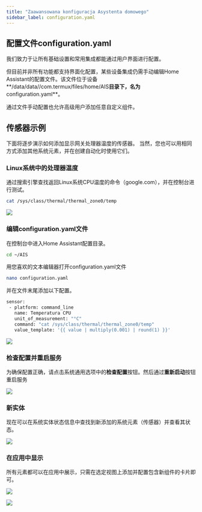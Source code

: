 ```yaml
---
title: "Zaawansowana konfiguracja Asystenta domowego"
sidebar_label: configuration.yaml
---
```


## 配置文件configuration.yaml

我们致力于让所有基础设置和常用集成都能通过用户界面进行配置。

但目前并非所有功能都支持界面化配置，某些设备集成仍需手动编辑Home Assistant的配置文件。该文件位于设备**/data/data//com.termux/files/home/AIS**目录下，名为**configuration.yaml**。

通过文件手动配置也允许高级用户添加任意自定义组件。

## 传感器示例

下面将逐步演示如何添加显示网关处理器温度的传感器。
当然，您也可以用相同方式添加其他系统元素，并在创建自动化时使用它们。

### Linux系统中的处理器温度

通过搜索引擎查找返回Linux系统CPU温度的命令（google.com），并在控制台进行测试。

```bash
cat /sys/class/thermal/thermal_zone0/temp
```

![](/img/en/bramka/faq_sensor_1.png)

### 编辑configuration.yaml文件

在控制台中进入Home Assistant配置目录。

```bash
cd ~/AIS
```

用您喜欢的文本编辑器打开configuration.yaml文件

```bash
nano configuration.yaml
```

并在文件末尾添加以下配置。

```bash
sensor:
 - platform: command_line
   name: Temperatura CPU
   unit_of_measurement: "°C"
   command: "cat /sys/class/thermal/thermal_zone0/temp"
   value_template: '{{ value | multiply(0.001) | round(1) }}'
```

![](/img/en/bramka/faq_sensor_2.png)

### 检查配置并重启服务

为确保配置正确，请点击系统通用选项中的**检查配置**按钮。然后通过**重新启动**按钮重启服务

![](/img/en/bramka/faq_sensor_4.png)

### 新实体

现在可以在系统实体状态信息中查找到新添加的系统元素（传感器）并查看其状态。

![](/img/en/bramka/faq_sensor_5.png)

### 在应用中显示

所有元素都可以在应用中展示，只需在选定视图上添加并配置包含新组件的卡片即可。

![](/img/en/bramka/faq_sensor_7.png)

![](/img/en/bramka/faq_sensor_6.png)